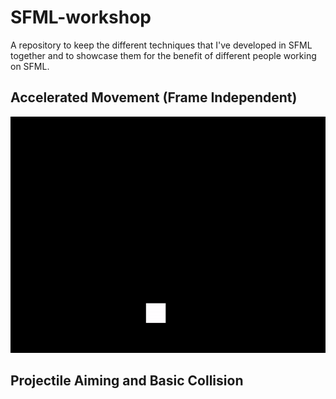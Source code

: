 # SFML-workshop
A repository to keep the different techniques that I've developed in SFML together and to showcase them for the benefit of different people working on SFML.

## Accelerated Movement (Frame Independent)
![](https://raw.githubusercontent.com/Benediximuss/SFML-workshop/main/accelerated-movement/accelerated-movement.gif)

## Projectile Aiming and Basic Collision 
[](https://raw.githubusercontent.com/Benediximuss/SFML-workshop/main/projectiles/projectiles.gif)
